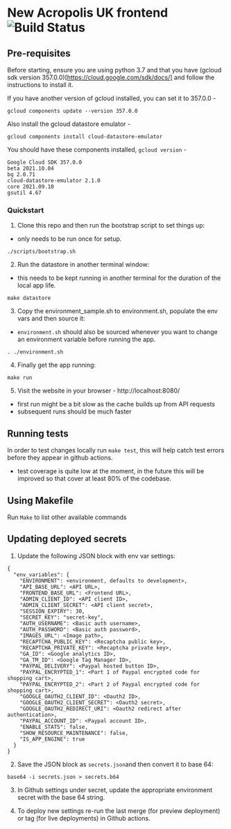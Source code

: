 # New Acropolis UK frontend  ![Build Status](https://github.com/NewAcropolis/frontend/actions/workflows/ci.yml/badge.svg?branch=master)

## Pre-requisites

Before starting, ensure you are using python 3.7 and that you have (gcloud sdk version 357.0.0)[https://cloud.google.com/sdk/docs/] and follow the instructions to install it.

If you have another version of gcloud installed, you can set it to 357.0.0 -

`gcloud components update --version 357.0.0`

Also install the gcloud datastore emulator - 

`gcloud components install cloud-datastore-emulator`

You should have these components installed, `gcloud version` - 

```
Google Cloud SDK 357.0.0
beta 2021.10.04
bq 2.0.71
cloud-datastore-emulator 2.1.0
core 2021.09.10
gsutil 4.67
```

### Quickstart

1. Clone this repo and then run the bootstrap script to set things up:
  - only needs to be run once for setup.

  `./scripts/bootstrap.sh`

2. Run the datastore in another terminal window:
  - this needs to be kept running in another terminal for the duration of the local app life.

  `make datastore`

3. Copy the environment_sample.sh to environment.sh, populate the env vars and then source it:
  - `environment.sh` should also be sourced whenever you want to change an environment variable before running the app.

  `. ./environment.sh`

4. Finally get the app running:

  `make run`

5. Visit the website in your browser - http://localhost:8080/
  - first run might be a bit slow as the cache builds up from API requests
  - subsequent runs should be much faster

## Running tests

In order to test changes locally run `make test`, this will help catch test errors before they appear in github actions.
- test coverage is quite low at the moment, in the future this will be improved so that cover at least 80% of the codebase.

## Using Makefile

Run `Make` to list other available commands

## Updating deployed secrets

1. Update the following JSON block with env var settings:

```
{
  "env_variables": {
    "ENVIRONMENT": <environment, defaults to development>,
    "API_BASE_URL": <API URL>,
    "FRONTEND_BASE_URL": <Frontend URL>,
    "ADMIN_CLIENT_ID": <API client ID>,
    "ADMIN_CLIENT_SECRET": <API client secret>,
    "SESSION_EXPIRY": 30,
    "SECRET_KEY": "secret-key",
    "AUTH_USERNAME": <Basic auth username>,
    "AUTH_PASSWORD": <Basic auth password>,
    "IMAGES_URL": <Image path>,
    "RECAPTCHA_PUBLIC_KEY": <Recaptcha public key>,
    "RECAPTCHA_PRIVATE_KEY": <Recaptcha private key>,
    "GA_ID": <Google analytics ID>,
    "GA_TM_ID": <Google Tag Manager ID>,
    "PAYPAL_DELIVERY": <Paypal hosted button ID>,
    "PAYPAL_ENCRYPTED_1": <Part 1 of Paypal encrypted code for shopping cart>,
    "PAYPAL_ENCRYPTED_2": <Part 2 of Paypal encrypted code for shopping cart>,
    "GOOGLE_OAUTH2_CLIENT_ID": <Oauth2 ID>,
    "GOOGLE_OAUTH2_CLIENT_SECRET": <Oauth2 secret>,
    "GOOGLE_OAUTH2_REDIRECT_URI": <Oauth2 redirect after authentication>,
    "PAYPAL_ACCOUNT_ID": <Paypal account ID>,
    "ENABLE_STATS": false,
    "SHOW_RESOURCE_MAINTENANCE": false,
    "IS_APP_ENGINE": true
  }
}
```

2. Save the JSON block as `secrets.json`and then convert it to base 64:

  `base64 -i secrets.json > secrets.b64`

3. In Github settings under secret, update the appropriate environment secret with the base 64 string.

4. To deploy new settings re-run the last merge (for preview deployment) or tag (for live deployments) in Github actions.
